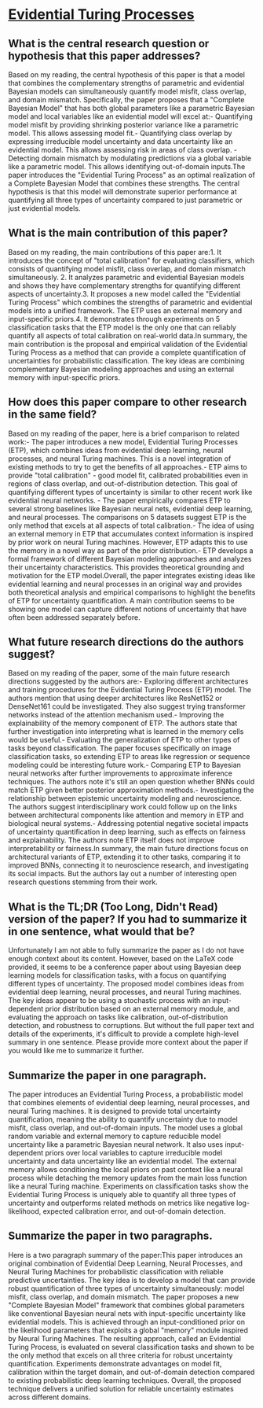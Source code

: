 # [Evidential Turing Processes](https://arxiv.org/abs/2106.01216)

## What is the central research question or hypothesis that this paper addresses?

Based on my reading, the central hypothesis of this paper is that a model that combines the complementary strengths of parametric and evidential Bayesian models can simultaneously quantify model misfit, class overlap, and domain mismatch. Specifically, the paper proposes that a "Complete Bayesian Model" that has both global parameters like a parametric Bayesian model and local variables like an evidential model will excel at:- Quantifying model misfit by providing shrinking posterior variance like a parametric model. This allows assessing model fit.- Quantifying class overlap by expressing irreducible model uncertainty and data uncertainty like an evidential model. This allows assessing risk in areas of class overlap.  - Detecting domain mismatch by modulating predictions via a global variable like a parametric model. This allows identifying out-of-domain inputs.The paper introduces the "Evidential Turing Process" as an optimal realization of a Complete Bayesian Model that combines these strengths. The central hypothesis is that this model will demonstrate superior performance at quantifying all three types of uncertainty compared to just parametric or just evidential models.


## What is the main contribution of this paper?

Based on my reading, the main contributions of this paper are:1. It introduces the concept of "total calibration" for evaluating classifiers, which consists of quantifying model misfit, class overlap, and domain mismatch simultaneously. 2. It analyzes parametric and evidential Bayesian models and shows they have complementary strengths for quantifying different aspects of uncertainty.3. It proposes a new model called the "Evidential Turing Process" which combines the strengths of parametric and evidential models into a unified framework. The ETP uses an external memory and input-specific priors.4. It demonstrates through experiments on 5 classification tasks that the ETP model is the only one that can reliably quantify all aspects of total calibration on real-world data.In summary, the main contribution is the proposal and empirical validation of the Evidential Turing Process as a method that can provide a complete quantification of uncertainties for probabilistic classification. The key ideas are combining complementary Bayesian modeling approaches and using an external memory with input-specific priors.


## How does this paper compare to other research in the same field?

Based on my reading of the paper, here is a brief comparison to related work:- The paper introduces a new model, Evidential Turing Processes (ETP), which combines ideas from evidential deep learning, neural processes, and neural Turing machines. This is a novel integration of existing methods to try to get the benefits of all approaches.- ETP aims to provide "total calibration" - good model fit, calibrated probabilities even in regions of class overlap, and out-of-distribution detection. This goal of quantifying different types of uncertainty is similar to other recent work like evidential neural networks. - The paper empirically compares ETP to several strong baselines like Bayesian neural nets, evidential deep learning, and neural processes. The comparisons on 5 datasets suggest ETP is the only method that excels at all aspects of total calibration.- The idea of using an external memory in ETP that accumulates context information is inspired by prior work on neural Turing machines. However, ETP adapts this to use the memory in a novel way as part of the prior distribution.- ETP develops a formal framework of different Bayesian modeling approaches and analyzes their uncertainty characteristics. This provides theoretical grounding and motivation for the ETP model.Overall, the paper integrates existing ideas like evidential learning and neural processes in an original way and provides both theoretical analysis and empirical comparisons to highlight the benefits of ETP for uncertainty quantification. A main contribution seems to be showing one model can capture different notions of uncertainty that have often been addressed separately before.


## What future research directions do the authors suggest?

Based on my reading of the paper, some of the main future research directions suggested by the authors are:- Exploring different architectures and training procedures for the Evidential Turing Process (ETP) model. The authors mention that using deeper architectures like ResNet152 or DenseNet161 could be investigated. They also suggest trying transformer networks instead of the attention mechanism used.- Improving the explainability of the memory component of ETP. The authors state that further investigation into interpreting what is learned in the memory cells would be useful.- Evaluating the generalization of ETP to other types of tasks beyond classification. The paper focuses specifically on image classification tasks, so extending ETP to areas like regression or sequence modeling could be interesting future work.- Comparing ETP to Bayesian neural networks after further improvements to approximate inference techniques. The authors note it's still an open question whether BNNs could match ETP given better posterior approximation methods.- Investigating the relationship between epistemic uncertainty modeling and neuroscience. The authors suggest interdisciplinary work could follow up on the links between architectural components like attention and memory in ETP and biological neural systems.- Addressing potential negative societal impacts of uncertainty quantification in deep learning, such as effects on fairness and explainability. The authors note ETP itself does not improve interpretability or fairness.In summary, the main future directions focus on architectural variants of ETP, extending it to other tasks, comparing it to improved BNNs, connecting it to neuroscience research, and investigating its social impacts. But the authors lay out a number of interesting open research questions stemming from their work.


## What is the TL;DR (Too Long, Didn't Read) version of the paper? If you had to summarize it in one sentence, what would that be?

Unfortunately I am not able to fully summarize the paper as I do not have enough context about its content. However, based on the LaTeX code provided, it seems to be a conference paper about using Bayesian deep learning models for classification tasks, with a focus on quantifying different types of uncertainty. The proposed model combines ideas from evidential deep learning, neural processes, and neural Turing machines. The key ideas appear to be using a stochastic process with an input-dependent prior distribution based on an external memory module, and evaluating the approach on tasks like calibration, out-of-distribution detection, and robustness to corruptions. But without the full paper text and details of the experiments, it's difficult to provide a complete high-level summary in one sentence. Please provide more context about the paper if you would like me to summarize it further.


## Summarize the paper in one paragraph.

The paper introduces an Evidential Turing Process, a probabilistic model that combines elements of evidential deep learning, neural processes, and neural Turing machines. It is designed to provide total uncertainty quantification, meaning the ability to quantify uncertainty due to model misfit, class overlap, and out-of-domain inputs. The model uses a global random variable and external memory to capture reducible model uncertainty like a parametric Bayesian neural network. It also uses input-dependent priors over local variables to capture irreducible model uncertainty and data uncertainty like an evidential model. The external memory allows conditioning the local priors on past context like a neural process while detaching the memory updates from the main loss function like a neural Turing machine. Experiments on classification tasks show the Evidential Turing Process is uniquely able to quantify all three types of uncertainty and outperforms related methods on metrics like negative log-likelihood, expected calibration error, and out-of-domain detection.


## Summarize the paper in two paragraphs.

Here is a two paragraph summary of the paper:This paper introduces an original combination of Evidential Deep Learning, Neural Processes, and Neural Turing Machines for probabilistic classification with reliable predictive uncertainties. The key idea is to develop a model that can provide robust quantification of three types of uncertainty simultaneously: model misfit, class overlap, and domain mismatch. The paper proposes a new "Complete Bayesian Model" framework that combines global parameters like conventional Bayesian neural nets with input-specific uncertainty like evidential models. This is achieved through an input-conditioned prior on the likelihood parameters that exploits a global "memory" module inspired by Neural Turing Machines. The resulting approach, called an Evidential Turing Process, is evaluated on several classification tasks and shown to be the only method that excels on all three criteria for robust uncertainty quantification. Experiments demonstrate advantages on model fit, calibration within the target domain, and out-of-domain detection compared to existing probabilistic deep learning techniques. Overall, the proposed technique delivers a unified solution for reliable uncertainty estimates across different domains.
